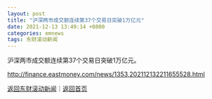 ```yaml
---
layout: post
title: "沪深两市成交额连续第37个交易日突破1万亿元"
date: 2021-12-13 13:49:14 +0800
categories: emnews
tags: 东财滚动新闻
---
```


沪深两市成交额连续第37个交易日突破1万亿元。

<http://finance.eastmoney.com/news/1353,202112132211655528.html>

[返回东财滚动新闻](//finews.withounder.com/emnews/)｜[返回首页](//finews.withounder.com/)